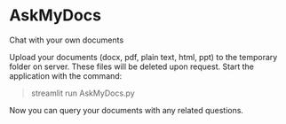 # AskMyDocs
Chat with your own documents

Upload your documents (docx, pdf, plain text, html, ppt) to the temporary folder on server. These files will be deleted upon request.
Start the application with the command:
>streamlit run AskMyDocs.py

Now you can query your documents with any related questions.
